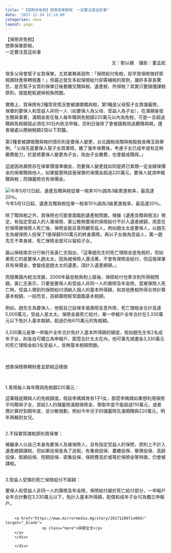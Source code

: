 ```yaml
---
title: "【保險非免稅】想靠保單節稅　一定要注意這些事"
date: '2017-12-14 12:14:00'
categories: news
layout: page
---
```


<div class="text">
			<div>
	<div>
	<p class="title-1">【保險非免稅】<br>想靠保單節稅，<br>一定要注意這些事</p></div>
	<div>
		<p class="author" align="right">文｜劉以親&nbsp;&nbsp;&nbsp;&nbsp;攝影｜董孟航</p></div>
	<div>
		<span>很多父母會幫子女買保單，尤其業務員鼓吹：「保險給付免稅，趁早買保險做好節稅跟財產移轉規畫！」但最近發生多起保險給付卻需補稅的案例，讓許多家長驚恐，是否幫子女買的保單日後要繳交贈與稅、遺產稅、所得稅？其實只要搞懂課稅原則，就能輕鬆避掉稅負問題。</span></div>
	<div>
		&nbsp;</div>
	<div>
		<span>實務上，買保險有2種常見情況會被課徵贈與稅，第1種是父母幫子女買儲蓄險，保單的要保人和受益人非同一人（如要保人為父母、受益人為子女），在滿期後發生贈與事實，滿期金若在每人每年贈與免稅額220萬元以內為免稅，可是一旦超過贈與免稅額就必須在30日內依法申報，否則日後除了會被國稅局追繳贈與稅，還會被處以應納稅額2倍以下罰鍰。</span></div>
	<div>
		&nbsp;</div>
	<div>
		<span>第2種會被課徵贈與稅的情形則是要保人變更，台北國稅局贈與稅股股長陳玉政舉例，「父母先當要保人幫子女買壽險，繳了幾年保費後，考慮子女已成年或有足夠繳費能力，於是將要保人變更為子女，改由子女繳費，也會變成贈與。」</span></div>
	<div>
		&nbsp;</div>
	<div>
		<span>這是因為壽險存在保單價值準備金，而要保人變更就如同是將已累積一定金額保價金的保單贈與他人，如果變更時該張保單的保價金超過220萬元，要保人就須申報贈與稅；而儲蓄險也有保價金。</span></div>
	<div>
	<br>
		<img alt="今年5月12日起，遺產及贈與稅從單一稅率10％調為3級累進稅率，最高達20％。" src="https://www.mirrormedia.mg/assets/images/20171206145627-c7b5d446ea5811ba14abf738880f1842-mobile.JPG"></div>
	<div>
		<span>今年5月12日起，遺產及贈與稅從單一稅率10％調為3級累進稅率，最高達20％。</span></div>
	<div>
		&nbsp;</div>
	<div>
		<span>除了贈與稅之外，買保險也可能會面臨到遺產稅問題。根據《遺產及贈與稅法》規定，有指定受益人的人壽保險、軍公教勞農保的保險給付不計入遺產總額，用意在於保障被保險人死亡後，保險金能妥善照顧受益人，例如趙太太是要保人，以趙先生為被保險人投保了1張保額500萬元的終身壽險，再以子女做為受益人，萬一趙先生不幸身故，死亡保險金就可以留給子女。</span></div>
	<div>
		&nbsp;</div>
	<div>
		<span>磊山保經南京分行執行長黃仁志指出，「這筆趙先生的死亡理賠金是免稅的，但如果死亡的是要保人趙太太，因為被保險人還活著，不會有保險金給付，但這張保單具有保價金，會變成是趙太太的遺產，須計入遺產總額。」</span></div>
	<div>
		&nbsp;</div>
	<div>
		<span>而隨著國內稅法改變，2006年最低稅負制上路後，保險給付也牽涉到所得稅問題。黃仁志表示，只要是要保人和受益人非同一人的壽險及年金險，當被保險人死亡時，受益人領到的保險給付須納入個人的基本所得額，和其他應稅所得合併計算基本稅額。一般而言，高額壽險較常面臨基本稅額。</span></div>
	<div>
		&nbsp;</div>
	<div>
		<span>例如，趙先生為要保人，他幫自己投保多張壽險及意外險，死亡理賠金合計高達5,000萬元，受益人是太太，保險金屬死亡給付，單一申報戶全年合計在3,330萬元以下免計入基本稅額，超過仍有670萬元的免稅額。</span></div>
	<div>
		&nbsp;</div>
	<div>
		<span>3,330萬元是單一申報戶全年合計免計入基本所得額的額度，假如趙先生有2名成年子女，則各自可獨立為申報戶，那麼合計太太在內，他可事先規畫各3,330萬元的死亡理賠金給3名受益人，皆無基本稅額問題。</span></div>
<br><br>
	<div>
		<span>
		<p class="title-2">想靠保險移轉財產並節稅這樣做</p></span></div>
	<div>
		&nbsp;</div>
	<div>
		<span>
		<p class="title-3">1.善用每人每年贈與免稅額220萬元：</p>
		這筆錢是贈與人的免稅額度。假設李媽媽育有1子1女，那麼李媽媽如果想利用保險平均贈與子女，買給2人的儲蓄險滿期保險金，領取年度不能超過110萬元，或者應計算好到期年度，並分散規劃，例如今年兒子的儲蓄險先滿期贈與220萬元，明年再輪到女兒。</span></div>
	<div>
		&nbsp;</div>
	<div>
		<span>
		<p class="title-3">2.不踩實質課稅原則買保單：</p>
		被繼承人以自己本身為要保人及被保險人，且有指定受益人的保險，原則上不計入遺產總額課稅，但如果投保是為了逃稅，有重病投保、躉繳投保、舉債投保、高齡投保、鉅額投保、短期投保、密集投保、保險費高於或等於保險金等特徵，仍會被課稅。</span></div>
	<div>
		&nbsp;</div>
	<div>
		<span>
		<p class="title-3">3.受益人受領的死亡保險給付不超額：</p>
		要保人和受益人非同一人的壽險及年金險，保險給付屬於死亡給付部分，一申報戶全年合計數在3,330萬元以下，免計入基本所得額，配偶和成年子女可為獨立申報戶。</span>
		<br><br>
		
		<a href="https://www.mirrormedia.mg/story/20171206fin004/" target="_blank">
					<p class="more">詳閱全文</p>
		</a>
		</div>

</div>

		</div>